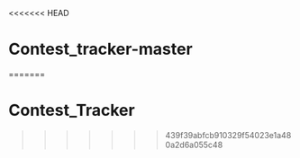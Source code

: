 <<<<<<< HEAD
# Contest_tracker-master

=======
# Contest_Tracker
>>>>>>> 439f39abfcb910329f54023e1a480a2d6a055c48
